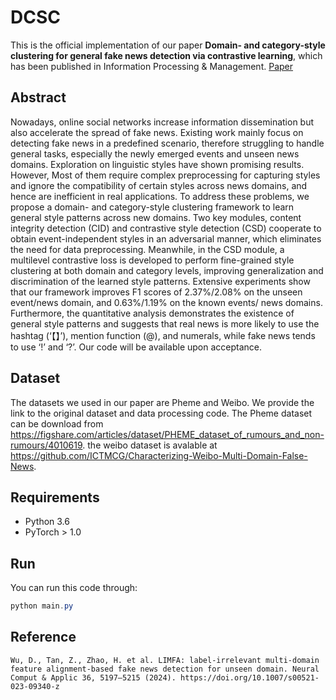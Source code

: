 # DCSC

This is the official implementation of our paper **Domain- and category-style clustering for general fake news detection via contrastive learning**, which has been published in Information Processing & Management. [Paper](https://www.sciencedirect.com/science/article/abs/pii/S0306457324000852?via%3Dihub)

## Abstract

Nowadays, online social networks increase information dissemination but also accelerate the spread of fake news. Existing work mainly focus on detecting fake news in a predefined scenario, therefore struggling to handle general tasks, especially the newly emerged events and unseen news domains. Exploration on linguistic styles have shown promising results. However, Most of them require complex preprocessing for capturing styles and ignore the compatibility of certain styles across news domains, and hence are inefficient in real applications. To address these problems, we propose a domain- and category-style clustering framework to learn general style patterns across new domains. Two key modules, content integrity detection (CID) and contrastive style detection (CSD) cooperate to obtain event-independent styles in an adversarial manner, which eliminates the need for data preprocessing. Meanwhile, in the CSD module, a multilevel contrastive loss is developed to perform fine-grained style clustering at both domain and category levels, improving generalization and discrimination of the learned style patterns. Extensive experiments show that our framework improves F1 scores of 2.37\%/2.08\% on the unseen event/news domain, and 0.63\%/1.19\% on the known events/ news domains. Furthermore, the quantitative analysis demonstrates the existence of general style patterns and suggests that real news is more likely to use the hashtag (‘【】’), mention function (@), and numerals, while fake news tends to use ‘!’ and ‘?’. Our code will be available upon acceptance.


## Dataset
The datasets we used in our paper are Pheme and Weibo. We provide the link to the original dataset and data processing code. The Pheme dataset can be download from https://figshare.com/articles/dataset/PHEME_dataset_of_rumours_and_non-rumours/4010619. the weibo dataset is avalable at https://github.com/ICTMCG/Characterizing-Weibo-Multi-Domain-False-News.

## Requirements

- Python 3.6
- PyTorch > 1.0

  
## Run
You can run this code through:

```powershell
python main.py 
```

## Reference

```
Wu, D., Tan, Z., Zhao, H. et al. LIMFA: label-irrelevant multi-domain feature alignment-based fake news detection for unseen domain. Neural Comput & Applic 36, 5197–5215 (2024). https://doi.org/10.1007/s00521-023-09340-z
```

